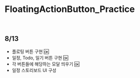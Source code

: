 # FloatingActionButton_Practice

<br>

<h2>8/13</h2>

- 플로팅 버튼 구현 🆗
- 일정, Todo, 일기 버튼 구현 🆗
- 각 버튼들에 해당하는 모달 띄우기 🆗
- 일정 스토리보드 UI 구성
